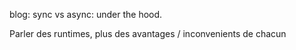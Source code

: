 blog: sync vs async: under the hood.

Parler des runtimes, plus des avantages / inconvenients de chacun
